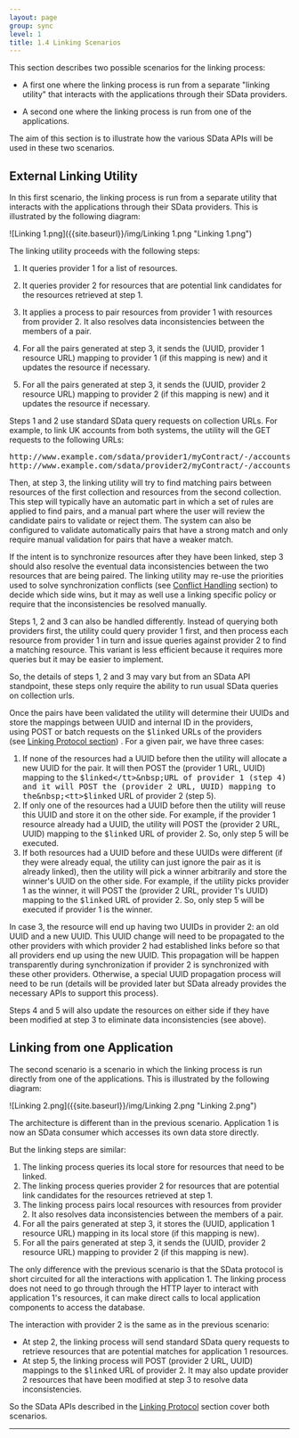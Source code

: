 ```yaml
---
layout: page
group: sync
level: 1
title: 1.4 Linking Scenarios
---
```


This section describes two possible scenarios for the linking process:

*   A first one where the linking process is run from a separate "linking
utility" that interacts with the applications through their SData providers.

*   A second one where the linking process is run from one of the applications.

The aim of this section is to illustrate how the various SData APIs will be
used in these two scenarios.

## External Linking Utility

In this first scenario, the linking process is run from a separate utility
that interacts with the applications through their SData providers. This is
illustrated by the following diagram:

![Linking 1.png]({{site.baseurl}}/img/Linking 1.png "Linking 1.png")

The linking utility proceeds with the following steps:

1.  It queries provider 1 for a list of resources.
2.  It queries provider 2 for resources that are potential link candidates for
the resources retrieved at step 1.
3.  It applies a process to pair resources from provider 1 with resources from
provider 2. It also resolves data inconsistencies between the members of a pair.

4.  For all the pairs generated at step 3, it sends the (UUID, provider 1
resource URL)&nbsp;mapping&nbsp;to provider 1 (if this mapping is new) and it updates the
resource if necessary.
5.  For all the pairs generated at step 3, it sends the (UUID, provider&nbsp;2
resource URL)&nbsp;mapping to provider 2 (if this mapping is new) and it updates the
resource if necessary.

Steps 1 and 2 use standard SData query requests on collection URLs. For
example, to link UK accounts from both systems, the utility will the GET
requests to the following URLs:

<pre>http://www.example.com/sdata/provider1/myContract/-/accounts?where=countryCode eq 'UK'&amp;includeUuid=true
http://www.example.com/sdata/provider2/myContract/-/accounts?where=countryCode eq 'UK'&amp;includeUuid=true</pre>

Then, at step 3, the linking utility will try to find matching pairs between
resources of the first collection and resources from the second collection. This
step will typically have an automatic part in which a set of rules are applied
to find pairs, and a manual part where the user will review the candidate pairs
to validate or reject them. The system can also be configured to validate
automatically pairs that have a strong match and only require manual validation
for pairs that have a weaker match.

If the intent is to synchronize resources after they have been linked, step 3
should also resolve the eventual data inconsistencies between the two resources
that are being paired. The linking utility may re-use the priorities used to
solve synchronization conflicts (see&nbsp;[Conflict Handling](../0203/ "2.3 Basic Conflict Resolution")&nbsp;section) to decide which side wins, but it may as well use a
linking specific policy or require that the inconsistencies be resolved
manually.

Steps 1, 2 and 3 can also be handled differently. Instead of querying both
providers first, the utility could query provider 1 first, and then process each
resource from provider 1 in turn and issue queries against provider 2 to find a
matching resource. This variant is less efficient because it requires more
queries but it may be easier to implement.

So, the details of steps 1, 2 and 3 may vary but from an SData API
standpoint, these steps only require the ability to run usual SData queries on
collection urls.

Once the pairs have been validated the utility will determine their UUIDs and
store the mappings between UUID and internal ID in the providers, using&nbsp;POST or
batch requests on the&nbsp;<tt>$linked</tt>&nbsp;URLs of the providers
(see&nbsp;[Linking Protocol section](../0103/ "1.3 Linking Protocol")) . For a given pair,
we have three cases:

1.  If none of the resources had a UUID before then the utility will allocate a
new UUID for the pair. It will then POST the (provider 1 URL, UUID) mapping to
the&nbsp;<tt>$linked</tt>&nbsp;URL of provider 1 (step 4) and it will POST the (provider 2
URL, UUID) mapping to the&nbsp;<tt>$linked</tt>&nbsp;URL of provider 2 (step 5).
2.  If only one of the resources had a UUID before then the utility will reuse
this UUID and store it on the other side. For example, if the provider 1
resource already had a UUID, the utility will POST the (provider 2 URL, UUID)
mapping to the&nbsp;<tt>$linked</tt>&nbsp;URL of provider 2. So, only step 5 will be
executed.
3.  If both resources had a UUID before and these UUIDs were different (if they
were already equal, the utility can just ignore the pair as it is already
linked), then the utility will pick a winner arbitrarily and store the winner's
UUID on the other side. For example, if the utility picks provider 1 as the
winner, it will POST the (provider 2 URL, provider 1's UUID) mapping to
the&nbsp;<tt>$linked</tt>&nbsp;URL of provider 2. So, only step 5 will be executed if
provider 1 is the winner.

In case 3, the resource will end up having&nbsp;two UUIDs in provider 2: an old
UUID and a new UUID. This UUID change will need to be propagated to the other
providers with which provider 2 had established links before so that all
providers end up using the new UUID. This propagation will be happen
transparently during synchronization if provider 2 is synchronized with these
other providers. Otherwise, a special UUID propagation process will need to be
run (details will be provided later but SData already provides the necessary
APIs to support this process).

Steps 4 and 5 will also update the resources on either side if they have been
modified at step 3 to eliminate data inconsistencies (see above).

## Linking from one Application

The second scenario is a scenario in which the linking process is run
directly&nbsp;from one of the applications. This is illustrated by the following
diagram:

![Linking 2.png]({{site.baseurl}}/img/Linking 2.png "Linking 2.png")

The architecture is different than in the previous scenario. Application 1 is
now an SData consumer which accesses its own data store directly.

But the linking steps are similar:

1.  The linking process queries its local store for resources that need to be
linked.
2.  The linking process queries provider 2 for resources that are potential link
candidates for the resources retrieved at step 1.
3.  The linking process pairs local resources with resources from provider 2. It
also resolves data inconsistencies between the members of a pair.
4.  For all the pairs generated at step 3, it stores the (UUID, application 1
resource URL)&nbsp;mapping&nbsp;in its local store (if this mapping is new).
5.  For all the pairs generated at step 3, it sends the (UUID, provider&nbsp;2
resource URL)&nbsp;mapping to provider 2 (if this mapping is new).

The only difference with the previous scenario is that the SData protocol is
short circuited for all the interactions with application 1. The linking process
does not need to go through through the HTTP layer to interact with application
1's resources, it can make direct calls to local application components to
access the database.

The interaction with provider 2 is the same as in the previous scenario:

*   At step 2, the linking process will send standard SData query requests to
retrieve resources that are potential matches for application 1 resources.
*   At step 5, the linking process will POST (provider 2 URL, UUID) mappings to
the&nbsp;<tt>$linked</tt>&nbsp;URL of provider 2. It may also update provider 2 resources
that have been modified at step 3 to resolve data inconsistencies.

So the SData APIs described in the&nbsp;[Linking
Protocol](../0103/ "1.3 Linking Protocol")&nbsp;section cover both scenarios.

* * *